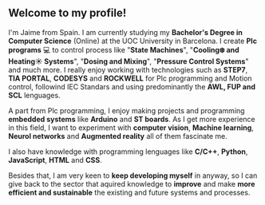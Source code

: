 ## Welcome to my profile!

I'm Jaime from Spain. I am currently studying my **Bachelor's Degree in Computer Science** (Online) at the UOC University in Barcelona. I create **Plc programs** 💻 to control process like "**State Machines**", "**Cooling❄️ and Heating☀️ Systems**", "**Dosing and Mixing**", "**Pressure Control Systems**" and much more. I really enjoy working with technologies such as **STEP7**, **TIA PORTAL**, **CODESYS** and **ROCKWELL** for Plc programming and Motion control, followind IEC Standars and using predominantly the **AWL, FUP and SCL** lenguages.

A part from Plc programming, I enjoy making projects and programming **embedded systems** like **Arduino** and **ST boards**. As I get more experience in this field, I want to experiment with **computer vision**, **Machine learning**, **Neurol networks** and **Augmented reality** all of them fascinate me.

I also have knowledge with programming lenguages like **C/C++**, **Python**, **JavaScript**, **HTML** and **CSS**.

Besides that, I am very keen to **keep developing myself** in anyway, so I can give back to the sector that aquired knowledge to **improve** and make **more efficient and sustainable** the existing and future systems and processes. 
